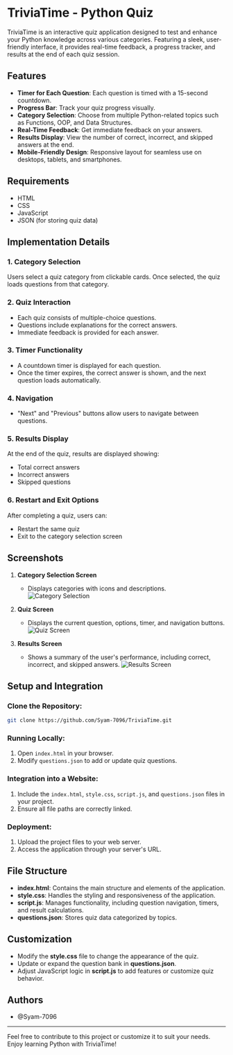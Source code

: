 # TriviaTime - Python Quiz

TriviaTime is an interactive quiz application designed to test and enhance your Python knowledge across various categories. Featuring a sleek, user-friendly interface, it provides real-time feedback, a progress tracker, and results at the end of each quiz session.

## Features

- **Timer for Each Question**: Each question is timed with a 15-second countdown.
- **Progress Bar**: Track your quiz progress visually.
- **Category Selection**: Choose from multiple Python-related topics such as Functions, OOP, and Data Structures.
- **Real-Time Feedback**: Get immediate feedback on your answers.
- **Results Display**: View the number of correct, incorrect, and skipped answers at the end.
- **Mobile-Friendly Design**: Responsive layout for seamless use on desktops, tablets, and smartphones.

## Requirements

- HTML
- CSS
- JavaScript
- JSON (for storing quiz data)

## Implementation Details

### 1. Category Selection
Users select a quiz category from clickable cards. Once selected, the quiz loads questions from that category.

### 2. Quiz Interaction
- Each quiz consists of multiple-choice questions.
- Questions include explanations for the correct answers.
- Immediate feedback is provided for each answer.

### 3. Timer Functionality
- A countdown timer is displayed for each question.
- Once the timer expires, the correct answer is shown, and the next question loads automatically.

### 4. Navigation
- "Next" and "Previous" buttons allow users to navigate between questions.

### 5. Results Display
At the end of the quiz, results are displayed showing:
- Total correct answers
- Incorrect answers
- Skipped questions

### 6. Restart and Exit Options
After completing a quiz, users can:
- Restart the same quiz
- Exit to the category selection screen

## Screenshots

1. **Category Selection Screen**
   - Displays categories with icons and descriptions.
   ![Category Selection](screenshot1.png)


2. **Quiz Screen**
   - Displays the current question, options, timer, and navigation buttons.
   ![Quiz Screen](screenshot2.png)

3. **Results Screen**
   - Shows a summary of the user's performance, including correct, incorrect, and skipped answers.
   ![Results Screen](screenshot3.png)

## Setup and Integration

### Clone the Repository:
```bash
git clone https://github.com/Syam-7096/TriviaTime.git
```

### Running Locally:
1. Open `index.html` in your browser.
2. Modify `questions.json` to add or update quiz questions.

### Integration into a Website:
1. Include the `index.html`, `style.css`, `script.js`, and `questions.json` files in your project.
2. Ensure all file paths are correctly linked.

### Deployment:
1. Upload the project files to your web server.
2. Access the application through your server's URL.

## File Structure

- **index.html**: Contains the main structure and elements of the application.
- **style.css**: Handles the styling and responsiveness of the application.
- **script.js**: Manages functionality, including question navigation, timers, and result calculations.
- **questions.json**: Stores quiz data categorized by topics.

## Customization

- Modify the **style.css** file to change the appearance of the quiz.
- Update or expand the question bank in **questions.json**.
- Adjust JavaScript logic in **script.js** to add features or customize quiz behavior.

## Authors

- @Syam-7096

---
Feel free to contribute to this project or customize it to suit your needs. Enjoy learning Python with TriviaTime!

